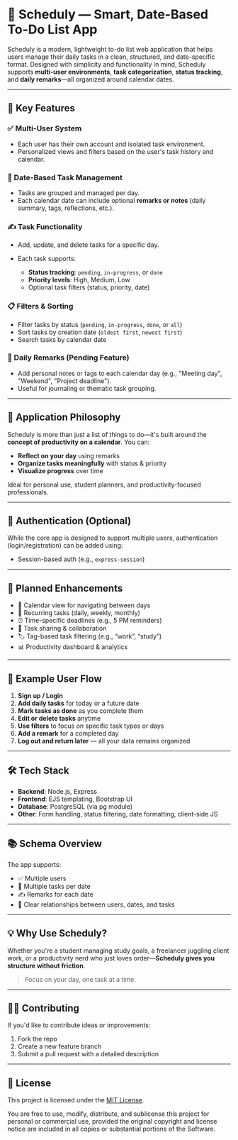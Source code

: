 
# 📝 Scheduly — Smart, Date-Based To-Do List App

Scheduly is a modern, lightweight to-do list web application that helps users manage their daily tasks in a clean, structured, and date-specific format. Designed with simplicity and functionality in mind, Scheduly supports **multi-user environments**, **task categorization**, **status tracking**, and **daily remarks**—all organized around calendar dates.

---

## 📌 Key Features

### ✅ Multi-User System

* Each user has their own account and isolated task environment.
* Personalized views and filters based on the user's task history and calendar.

### 📅 Date-Based Task Management

* Tasks are grouped and managed per day.
* Each calendar date can include optional **remarks or notes** (daily summary, tags, reflections, etc.).

### ✍️ Task Functionality

* Add, update, and delete tasks for a specific day.
* Each task supports:

  * **Status tracking**: `pending`, `in-progress`, or `done`
  * **Priority levels**: High, Medium, Low
  * Optional task filters (status, priority, date)

### 📋 Filters & Sorting

* Filter tasks by status (`pending`, `in-progress`, `done`, or `all`)
* Sort tasks by creation date (`oldest first`, `newest first`)
* Search tasks by calendar date

### 🔖 Daily Remarks (Pending Feature)

* Add personal notes or tags to each calendar day (e.g., "Meeting day", "Weekend", "Project deadline").
* Useful for journaling or thematic task grouping.

---


## 🧠 Application Philosophy

Scheduly is more than just a list of things to do—it's built around the **concept of productivity on a calendar**. You can:

* **Reflect on your day** using remarks
* **Organize tasks meaningfully** with status & priority
* **Visualize progress** over time

Ideal for personal use, student planners, and productivity-focused professionals.

---

## 🔐 Authentication (Optional)

While the core app is designed to support multiple users, authentication (login/registration) can be added using:

* Session-based auth (e.g., `express-session`)

---

## 🚀 Planned Enhancements

* 📆 Calendar view for navigating between days
* 🔁 Recurring tasks (daily, weekly, monthly)
* ⏰ Time-specific deadlines (e.g., 5 PM reminders)
* 👥 Task sharing & collaboration
* 🏷️ Tag-based task filtering (e.g., “work”, “study”)
* 📊 Productivity dashboard & analytics

---

## 🧪 Example User Flow

1. **Sign up / Login**
2. **Add daily tasks** for today or a future date
3. **Mark tasks as done** as you complete them
4. **Edit or delete tasks** anytime
5. **Use filters** to focus on specific task types or days
6. **Add a remark** for a completed day
7. **Log out and return later** — all your data remains organized

---

## 🛠️ Tech Stack

* **Backend**: Node.js, Express
* **Frontend**: EJS templating, Bootstrap UI
* **Database**: PostgreSQL (via pg module)
* **Other**: Form handling, status filtering, date formatting, client-side JS

---

## 📚 Schema Overview

The app supports:

* ✅ Multiple users
* 📅 Multiple tasks per date
* ✍️ Remarks for each date
* 🔗 Clear relationships between users, dates, and tasks

---

## 💡 Why Use Scheduly?

Whether you're a student managing study goals, a freelancer juggling client work, or a productivity nerd who just loves order—**Scheduly gives you structure without friction**.

> Focus on your day, one task at a time.

---

## 👨‍💻 Contributing

If you'd like to contribute ideas or improvements:

1. Fork the repo
2. Create a new feature branch
3. Submit a pull request with a detailed description

---

## 📄 License

This project is licensed under the [MIT License](LICENSE).

You are free to use, modify, distribute, and sublicense this project for personal or commercial use, provided the original copyright and license
notice are included in all copies or substantial portions of the Software.

